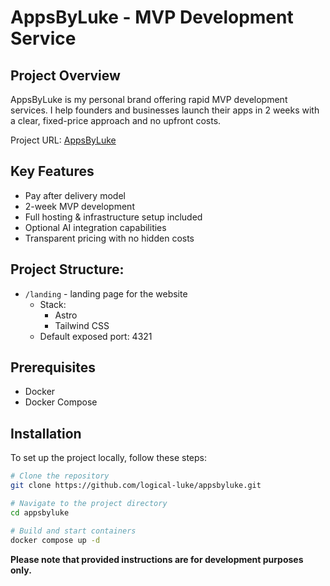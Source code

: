 # AppsByLuke - MVP Development Service

## Project Overview

AppsByLuke is my personal brand offering rapid MVP development services. I help founders and businesses launch their apps in 2 weeks with a clear, fixed-price approach and no upfront costs.

Project URL: [AppsByLuke](https://appsbyluke.com/)

## Key Features

- Pay after delivery model
- 2-week MVP development
- Full hosting & infrastructure setup included
- Optional AI integration capabilities
- Transparent pricing with no hidden costs

## Project Structure:

- `/landing` - landing page for the website
    - Stack:
      - Astro
      - Tailwind CSS
    - Default exposed port: 4321

## Prerequisites

- Docker
- Docker Compose

## Installation

To set up the project locally, follow these steps:

```bash
# Clone the repository
git clone https://github.com/logical-luke/appsbyluke.git

# Navigate to the project directory
cd appsbyluke

# Build and start containers
docker compose up -d
```

**Please note that provided instructions are for development purposes only.**